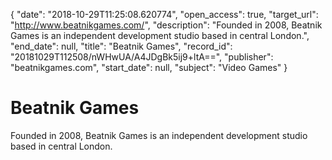 {
  "date": "2018-10-29T11:25:08.620774", 
  "open_access": true, 
  "target_url": "http://www.beatnikgames.com/", 
  "description": "Founded in 2008, Beatnik Games is an independent development studio based in central London.", 
  "end_date": null, 
  "title": "Beatnik Games", 
  "record_id": "20181029T112508/nWHwUA/A4JDgBk5ij9+ltA==", 
  "publisher": "beatnikgames.com", 
  "start_date": null, 
  "subject": "Video Games"
}

# Beatnik Games

Founded in 2008, Beatnik Games is an independent development studio based in central London.